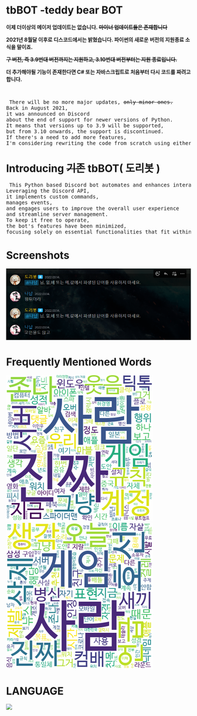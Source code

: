 # tbBOT -teddy bear BOT
  <p><b>이제 더이상의 메이저 업데이트는 없습니다. <s>마이너 업데이트들은 존재합니다</s></p><p>
  2021년 8월달 이후로 디스코드에서는 밝혔습니다. 파이썬의 새로운 버전의 지원종료 소식을 말이죠.</p><p><s>구 버전, 즉 3.9번대 버전까지는 지원하고, 3.10번대 버전부터는 지원 종료입니다.</s></p><p>
  더 추가해야될 기능이 존재한다면 C# 또는 자바스크립트로 처음부터 다시 코드를 짜려고 합니다.</p></b><br/>
  <pre> There will be no more major updates, <s>only minor ones.</s>
Back in August 2021, 
it was announced on Discord 
about the end of support for newer versions of Python.
It means that versions up to 3.9 will be supported, 
but from 3.10 onwards, the support is discontinued.
If there's a need to add more features, 
I'm considering rewriting the code from scratch using either C# or JavaScript.
</pre>

# Introducing <s>기존</s> tbBOT( 도리봇 )

<pre> This Python based Discord bot automates and enhances interactions within a server. 
Leveraging the Discord API, 
it implements custom commands, 
manages events, 
and engages users to improve the overall user experience 
and streamline server management. 
To keep it free to operate, 
the bot's features have been minimized, 
focusing solely on essential functionalities that fit within free service limits.
</pre>
# Screenshots
<pre>
<img src="https://github.com/diligencefrozen/discordbot-main/blob/main/ss/4.PNG?raw=true">
</pre>

# Frequently Mentioned Words
<pre>
<img src="https://github.com/diligencefrozen/discordbot-main/blob/main/ss/BSM_02.png?raw=true">
<img src="https://github.com/diligencefrozen/discordbot-main/blob/main/ss/ASM_02.png?raw=true">
</pre>

# LANGUAGE
<pre>
<img src="https://img.shields.io/badge/python-3776AB?style=for-the-badge&logo=python&logoColor=white"> 
</pre>


